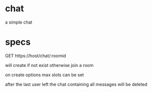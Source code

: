 # chat
a simple chat

# specs


GET https://host/chat/:roomid

will create if not exist otherwise join a room

on create options max slots can be set

after the last user left the chat containing all messages will be deleted
